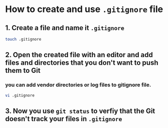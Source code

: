 # How to create and use `.gitignore` file
## 1. Create a file and name it `.gitignore`
```bash
touch .gitignore
```
## 2. Open the created file with an editor and add files and directories that you don't want to push them to Git
### you can add vendor directories or log files to gitignore file.
```bash
vi .gitignore
```
## 3. Now you use `git status` to verfiy that the Git doesn't track your files in `.gitignore`

